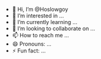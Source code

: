 - 👋 Hi, I’m @Hoslowgoy
- 👀 I’m interested in ...
- 🌱 I’m currently learning ...
- 💞️ I’m looking to collaborate on ...
- 📫 How to reach me ...
- 😄 Pronouns: ...
- ⚡ Fun fact: ...

<!---
Hoslowgoy/Hoslowgoy is a ✨ special ✨ repository because its `README.md` (this file) appears on your GitHub profile.
You can click the Preview link to take a look at your changes.
--->
